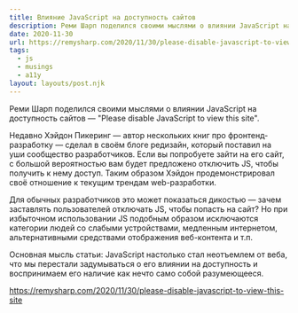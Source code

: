 ```yaml
---
title: Влияние JavaScript на доступность сайтов
description: Реми Шарп поделился своими мыслями о влиянии JavaScript на доступность сайтов
date: 2020-11-30
url: https://remysharp.com/2020/11/30/please-disable-javascript-to-view-this-site
tags:
  - js
  - musings
  - a11y
layout: layouts/post.njk
---
```

Реми Шарп поделился своими мыслями о влиянии JavaScript на доступность сайтов — "Please disable JavaScript to view this site".

Недавно Хэйдон Пикеринг — автор нескольких книг про фронтенд-разработку — сделал в своём блоге редизайн, который поставил на уши сообщество разработчиков. Если вы попробуете зайти на его сайт, с большой вероятностью вам будет предложено отключить JS, чтобы получить к нему доступ. Таким образом Хэйдон продемонстрировал своё отношение к текущим трендам web-разработки.

Для обычных разработчиков это может показаться дикостью — зачем заставлять пользователей отключать JS, чтобы попасть на сайт? Но при избыточном использовании JS подобным образом исключаются категории людей со слабыми устройствами, медленным интернетом, альтернативными средствами отображения веб-контента и т.п.

Основная мысль статьи: JavaScript настолько стал неотъемлем от веба, что мы перестали задумываться о его влиянии на доступность и воспринимаем его наличие как нечто само собой разумеющееся.

https://remysharp.com/2020/11/30/please-disable-javascript-to-view-this-site
